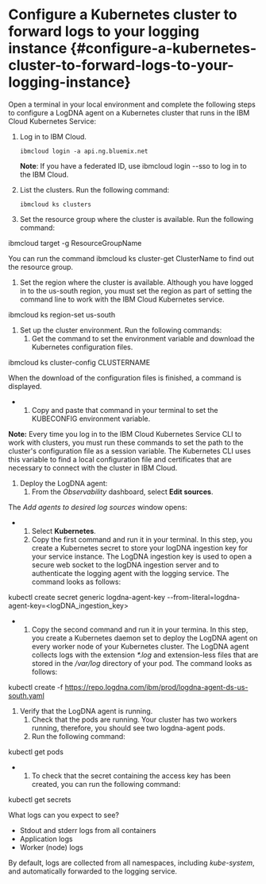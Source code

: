# Configure a Kubernetes cluster to forward logs to your logging instance {#configure-a-kubernetes-cluster-to-forward-logs-to-your-logging-instance}

Open a terminal in your local environment and complete the following steps to configure a LogDNA agent on a Kubernetes cluster that runs in the IBM Cloud Kubernetes Service:

1.  Log in to IBM Cloud.

    ```
    ibmcloud login -a api.ng.bluemix.net
    ```

    **Note**: If you have a federated ID, use ibmcloud login --sso to log in to the IBM Cloud.

2.  List the clusters. Run the following command:

    ```
    ibmcloud ks clusters
    ```

1.  Set the resource group where the cluster is available. Run the following command:

ibmcloud target -g ResourceGroupName

You can run the command ibmcloud ks cluster-get ClusterName to find out the resource group.

1.  Set the region where the cluster is available. Although you have logged in to the us-south region, you must set the region as part of setting the command line to work with the IBM Cloud Kubernetes service.

ibmcloud ks region-set us-south

1.  Set up the cluster environment. Run the following commands:
    1.  Get the command to set the environment variable and download the Kubernetes configuration files.

ibmcloud ks cluster-config CLUSTERNAME

When the download of the configuration files is finished, a command is displayed.

*   1.  Copy and paste that command in your terminal to set the KUBECONFIG environment variable.

**Note:** Every time you log in to the IBM Cloud Kubernetes Service CLI to work with clusters, you must run these commands to set the path to the cluster&#039;s configuration file as a session variable. The Kubernetes CLI uses this variable to find a local configuration file and certificates that are necessary to connect with the cluster in IBM Cloud.

1.  Deploy the LogDNA agent:
    1.  From the _Observability_ dashboard, select **Edit sources**.

The _Add agents to desired log sources_ window opens:

*   1.  Select **Kubernetes**.
    2.  Copy the first command and run it in your terminal. In this step, you create a Kubernetes secret to store your logDNA ingestion key for your service instance. The LogDNA ingestion key is used to open a secure web socket to the logDNA ingestion server and to authenticate the logging agent with the logging service. The command looks as follows:

kubectl create secret generic logdna-agent-key --from-literal=logdna-agent-key=&lt;logDNA_ingestion_key&gt;

*   1.  Copy the second command and run it in your termina. In this step, you create a Kubernetes daemon set to deploy the LogDNA agent on every worker node of your Kubernetes cluster. The LogDNA agent collects logs with the extension _*.log_ and extension-less files that are stored in the _/var/log_ directory of your pod. The command looks as follows:

kubectl create -f https://repo.logdna.com/ibm/prod/logdna-agent-ds-us-south.yaml

1.  Verify that the LogDNA agent is running.
    1.  Check that the pods are running. Your cluster has two workers running, therefore, you should see two logdna-agent pods.
    2.  Run the following command:

kubectl get pods

*   1.  To check that the secret containing the access key has been created, you can run the following command:

kubectl get secrets

What logs can you expect to see?

*   Stdout and stderr logs from all containers
*   Application logs
*   Worker (node) logs

By default, logs are collected from all namespaces, including _kube-system_, and automatically forwarded to the logging service.